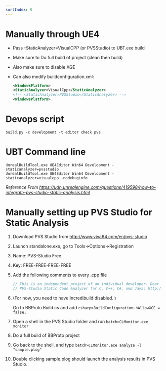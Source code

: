 ```yaml
---
sortIndex: 9
---
```


# Manually through UE4

- Pass -StaticAnalyzer=VisualCPP (or PVSStudio) to UBT.exe build
- Make sure to Do full build of project (clean then build)
- Also make sure to disable XGE
- Can also modify buildconfiguration.xml:

  ```xml
  <WindowsPlatform>
  <StaticAnalyzer>VisualCpp</StaticAnalyzer>
  <!-- <StaticAnalyzer>PVSStudio</StaticAnalyzer> -->
  <WindowsPlatform>
  ```

# Devops script

```batch
build.py -c development -t editor check pvs
```

# UBT Command line

```batch
UnrealBuildTool.exe UE4Editor Win64 Development -staticanalyzer=pvsstudio
UnrealBuildTool.exe UE4Editor Win64 Development -staticanalyzer=visualcpp -nodebuginfo
```

*Reference From <https://udn.unrealengine.com/questions/419598/how-to-integrate-pvs-studio-static-analysis.html>*

# Manually setting up PVS Studio for Static Analysis

1. Download PVS Studio from <http://www.viva64.com/en/pvs-studio>

1. Launch standalone.exe, go to Tools->Options->Registration

1. Name: PVS-Studio Free

1. Key: FREE-FREE-FREE-FREE

1. Add the following comments to every .cpp file

   ```cpp
   // This is an independent project of an individual developer. Dear PVS-Studio, please check it.
   // PVS-Studio Static Code Analyzer for C, C++, C#, and Java: http://www.viva64.com
   ```

1. (For now, you need to have Incredibuild disabled. )

   Go to BBProto.Build.cs and add `csharp>BuildConfiguration.bAllowXGE = false;`

1. Open a shell in the PVS Studio folder and run `batch>CLMonitor.exe monitor`

1. Do a full build of BBProto project

1. Go back to the shell, and type `batch>CLMonitor.exe analyze -l "sample.plog"`

1. Double clicking sample.plog should launch the analysis results in PVS Studio.
